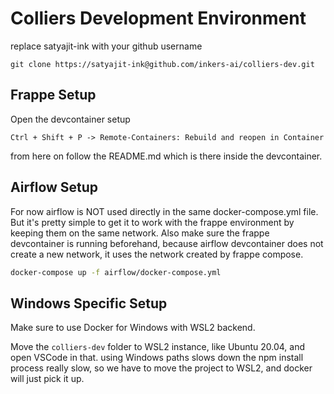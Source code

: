 # Colliers Development Environment

replace satyajit-ink with your github username

```
git clone https://satyajit-ink@github.com/inkers-ai/colliers-dev.git
```

## Frappe Setup

Open the devcontainer setup

`Ctrl + Shift + P -> Remote-Containers: Rebuild and reopen in Container`

from here on follow the README.md which is there inside the devcontainer.

## Airflow Setup

For now airflow is NOT used directly in the same docker-compose.yml file. But it's pretty simple to get it to work with the frappe environment by keeping them on the same network. Also make sure the frappe devcontainer is running beforehand, because airflow devcontainer does not create a new network, it uses the network created by frappe compose.

```bash
docker-compose up -f airflow/docker-compose.yml
```

## Windows Specific Setup

Make sure to use Docker for Windows with WSL2 backend.

Move the `colliers-dev` folder to WSL2 instance, like Ubuntu 20.04, and open VSCode in that. using Windows paths slows down the npm install process really slow, so we have to move the project to WSL2, and docker will just pick it up.
